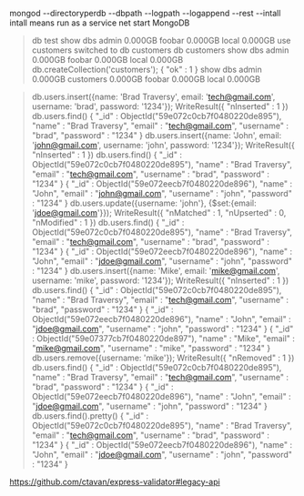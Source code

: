mongod --directoryperdb --dbpath <path> --logpath <path> --logappend --rest --intall
intall means run as a service
net start MongoDB

> db
test
> show dbs
admin   0.000GB
foobar  0.000GB
local   0.000GB
> use customers
switched to db customers
> db
customers
> show dbs
admin   0.000GB
foobar  0.000GB
local   0.000GB
> db.createCollection('customers');
{ "ok" : 1 }
> show dbs
admin      0.000GB
customers  0.000GB
foobar     0.000GB
local      0.000GB


> db.users.insert({name: 'Brad Traversy', email: 'tech@gmail.com', username: 'brad', password: '1234'});
WriteResult({ "nInserted" : 1 })
> db.users.find()
{ "_id" : ObjectId("59e072c0cb7f0480220de895"), "name" : "Brad Traversy", "email" : "tech@gmail.com", "username" : "brad", "password" : "1234" }
> db.users.insert({name: 'John', email: 'john@gmail.com', username: 'john', password: '1234'});
WriteResult({ "nInserted" : 1 })
> db.users.find()
{ "_id" : ObjectId("59e072c0cb7f0480220de895"), "name" : "Brad Traversy", "email" : "tech@gmail.com", "username" : "brad", "password" : "1234" }
{ "_id" : ObjectId("59e072eecb7f0480220de896"), "name" : "John", "email" : "john@gmail.com", "username" : "john", "password" : "1234" }
> db.users.update({username: 'john'}, {$set:{email: 'jdoe@gmail.com'}});
WriteResult({ "nMatched" : 1, "nUpserted" : 0, "nModified" : 1 })
> db.users.find()
{ "_id" : ObjectId("59e072c0cb7f0480220de895"), "name" : "Brad Traversy", "email" : "tech@gmail.com", "username" : "brad", "password" : "1234" }
{ "_id" : ObjectId("59e072eecb7f0480220de896"), "name" : "John", "email" : "jdoe@gmail.com", "username" : "john", "password" : "1234" }
> db.users.insert({name: 'Mike', email: 'mike@gmail.com', username: 'mike', password: '1234'});
WriteResult({ "nInserted" : 1 })
> db.users.find()
{ "_id" : ObjectId("59e072c0cb7f0480220de895"), "name" : "Brad Traversy", "email" : "tech@gmail.com", "username" : "brad", "password" : "1234" }
{ "_id" : ObjectId("59e072eecb7f0480220de896"), "name" : "John", "email" : "jdoe@gmail.com", "username" : "john", "password" : "1234" }
{ "_id" : ObjectId("59e07377cb7f0480220de897"), "name" : "Mike", "email" : "mike@gmail.com", "username" : "mike", "password" : "1234" }
> db.users.remove({username: 'mike'});
WriteResult({ "nRemoved" : 1 })
> db.users.find()
{ "_id" : ObjectId("59e072c0cb7f0480220de895"), "name" : "Brad Traversy", "email" : "tech@gmail.com", "username" : "brad", "password" : "1234" }
{ "_id" : ObjectId("59e072eecb7f0480220de896"), "name" : "John", "email" : "jdoe@gmail.com", "username" : "john", "password" : "1234" }
> db.users.find().pretty()
{
        "_id" : ObjectId("59e072c0cb7f0480220de895"),
        "name" : "Brad Traversy",
        "email" : "tech@gmail.com",
        "username" : "brad",
        "password" : "1234"
}
{
        "_id" : ObjectId("59e072eecb7f0480220de896"),
        "name" : "John",
        "email" : "jdoe@gmail.com",
        "username" : "john",
        "password" : "1234"
}


https://github.com/ctavan/express-validator#legacy-api

